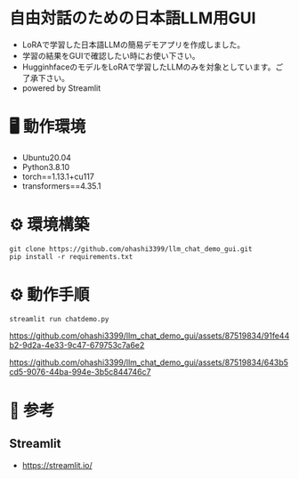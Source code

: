 # 自由対話のための日本語LLM用GUI
- LoRAで学習した日本語LLMの簡易デモアプリを作成しました。
- 学習の結果をGUIで確認したい時にお使い下さい。
- HugginhfaceのモデルをLoRAで学習したLLMのみを対象としています。ご了承下さい。
- powered by Streamlit

# 🖥️ 動作環境
- Ubuntu20.04
- Python3.8.10
- torch==1.13.1+cu117
- transformers==4.35.1

# ⚙️ 環境構築
```
git clone https://github.com/ohashi3399/llm_chat_demo_gui.git
pip install -r requirements.txt
```

# ⚙️ 動作手順
```
streamlit run chatdemo.py
```

https://github.com/ohashi3399/llm_chat_demo_gui/assets/87519834/91fe44b2-9d2a-4e33-9c47-679753c7a6e2


https://github.com/ohashi3399/llm_chat_demo_gui/assets/87519834/643b5cd5-9076-44ba-994e-3b5c844746c7


# 📖 参考
## Streamlit
- https://streamlit.io/

